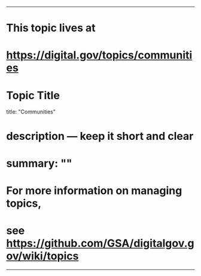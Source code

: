 
---
# This topic lives at
# https://digital.gov/topics/communities

# Topic Title
title: "Communities"

# description — keep it short and clear
# summary: ""


# For more information on managing topics,
# see https://github.com/GSA/digitalgov.gov/wiki/topics
---